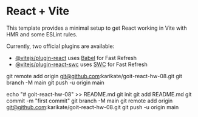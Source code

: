 # React + Vite

This template provides a minimal setup to get React working in Vite with HMR and some ESLint rules.

Currently, two official plugins are available:

- [@vitejs/plugin-react](https://github.com/vitejs/vite-plugin-react/blob/main/packages/plugin-react/README.md) uses [Babel](https://babeljs.io/) for Fast Refresh
- [@vitejs/plugin-react-swc](https://github.com/vitejs/vite-plugin-react-swc) uses [SWC](https://swc.rs/) for Fast Refresh

git remote add origin git@github.com:karikate/goit-react-hw-08.git
git branch -M main
git push -u origin main

echo "# goit-react-hw-08" >> README.md
git init
git add README.md
git commit -m "first commit"
git branch -M main
git remote add origin git@github.com:karikate/goit-react-hw-08.git
git push -u origin main
